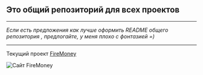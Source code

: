 ﻿## Это общий репозиторий для всех проектов

---

_Если есть предложения как лучше оформить README общего репозитория , предлогайте, у меня плохо с фонтазией =)_

---

Текущий проект [FireMoney](https://github.com/Artiom30/team-projects/tree/main/fire-money)

![Сайт FireMoney](/fire-money/img/website/FireMoney.jpg)
